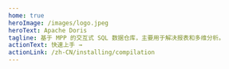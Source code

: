```yaml
---
home: true
heroImage: /images/logo.jpeg
heroText: Apache Doris
tagline: 基于 MPP 的交互式 SQL 数据仓库，主要用于解决报表和多维分析。
actionText: 快速上手 →
actionLink: /zh-CN/installing/compilation
---
```

